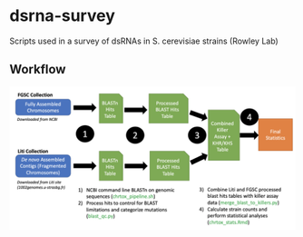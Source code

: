 # dsrna-survey
Scripts used in a survey of dsRNAs in S. cerevisiae strains (Rowley Lab)

## Workflow

![](./figures/img/workflow.png)
